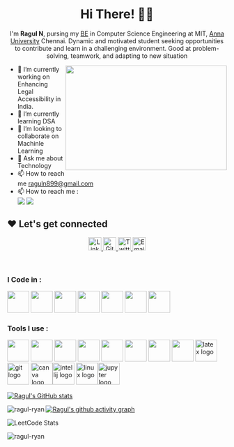 

<h1 align="center">
  Hi There!
  <span role="img" aria-labelledby="wave">
    👋🏻
  </span>
</h1>
<p align="center">
I'm <strong>Ragul N</strong>, pursing my <u>BE</u> in Computer Science Engineering at MIT, <a href="https://www.annauniv.edu/">Anna University</a> Chennai. Dynamic and motivated student seeking
opportunities to contribute and learn in a
challenging environment. Good at problem- solving, teamwork, and adapting to new
situation
</p>

<img align="right" width="370" height="240" src="https://i.pinimg.com/originals/47/f0/34/47f0342cec72b800463bf003eac1257e.gif">


- 🔭 I’m currently working on Enhancing Legal Accessibility in India.
- 🌱 I’m currently learning DSA
- 👯 I’m looking to collaborate on Machinle Learning
- 💬 Ask me about Technology
- 📫 How to reach me raguln899@gmail.com
- 📫 How to reach me :
<br /> [<img src="https://img.shields.io/badge/Twitter-1DA1F2?style=for-the-badge&logo=twitter&logoColor=white" />](https://twitter.com/hareesh_dev) [<img src="https://img.shields.io/badge/LinkedIn-0077B5?style=for-the-badge&logo=linkedin&logoColor=white" />](https://www.linkedin.com/in/ragul-n-b83b27223/)


## ❤️ Let's get connected

<p align="center">
  
  <a href="https://www.linkedin.com/in/ragul-n-b83b27223/" target="_blank">
    <img alt="LinkedIn" src="https://img.shields.io/badge/linkedin-%230077B5.svg?&style=for-the-badge&logo=linkedin&logoColor=white"  height="30px"/>
  </a> 
  <a href="https://github.com/RAGUL-ryan" target="_blank">
    <img alt="Github" src="https://img.shields.io/badge/GitHub-100000?style=for-the-badge&logo=github&logoColor=white"  height="30px"/>
  </a> 
  <a href="https://x.com/ragul31255_n" target="_blank">
    <img alt="Twitter" src="https://img.shields.io/badge/twitter-%231DA1F2.svg?&style=for-the-badge&logo=twitter&logoColor=white"  height="30px"/>
  </a> 
  <a href="mailto:raguln899@gmail.com" target="_blank">
    <img alt="Email" src="https://img.shields.io/badge/Gmail-D14836?style=for-the-badge&logo=gmail&logoColor=white"  height="30px"/>
  </a>
</p>

<br>



### I Code in :
<p align="left">
<img height="50" width="50" src="https://img.icons8.com/color/48/000000/c-programming.png" /> <img height="50" width="50" src="https://img.icons8.com/color/48/000000/c-plus-plus-logo.png" /> <img height="50" width="50" src="https://img.icons8.com/color/48/000000/java-coffee-cup-logo.png" /> <img height="50" width="50" src="https://img.icons8.com/color/48/000000/python.png" /> <img height="50" width="50" src="https://img.icons8.com/color/48/000000/html-5.png" /> <img height="50" width="50" src="https://img.icons8.com/color/48/000000/css3.png" />
<img height="50" width="50" src="https://img.icons8.com/color/48/000000/javascript.png"/>
</p>


### Tools I use :
<p align="left">
<img height="50" width="50" src="https://img.icons8.com/color/48/000000/mysql-logo.png"/> <img height="50" width="50" src="https://img.icons8.com/color/48/000000/visual-studio-code-2019.png"/> <img height="50" width="50" src="https://img.icons8.com/color/48/000000/pycharm.png"/> <img height="50" width="50" src="https://img.icons8.com/color/50/000000/git.png"/> <img height="50" width="50" src="https://img.icons8.com/dusk/64/000000/anaconda.png"/> <img height="50" src="https://img.icons8.com/officel/480/null/java-eclipse.png"/> <img height="50" src="https://img.icons8.com/color/480/null/notion--v1.png" /> <img height="50" width="50" src="https://img.icons8.com/doodle/48/000000/adobe-photoshop.png"/> <img  height="50" width="50" src="https://skillicons.dev/icons?i=latex" height="40" alt="latex logo"  /><img height="50" width="50" src="https://skillicons.dev/icons?i=git"  alt="git logo"  /> <img height="50" width="50" src="https://cdn.jsdelivr.net/gh/devicons/devicon/icons/canva/canva-original.svg" alt="canva logo"  /><img height="50" width="50" src="https://cdn.jsdelivr.net/gh/devicons/devicon/icons/intellij/intellij-original.svg"  alt="intellij logo"  /> <img height="50" width="50" src="https://skillicons.dev/icons?i=linux"  alt="linux logo"  /><img height="50" width="50" src="https://cdn.jsdelivr.net/gh/devicons/devicon/icons/jupyter/jupyter-original.svg"  alt="jupyter logo"  />
</p>


[![Ragul's GitHub stats](https://github-readme-stats.vercel.app/api?username=RAGUL-ryan)](https://github.com/anuraghazra/github-readme-stats)

<p><img align="left" src="https://github-readme-stats.vercel.app/api/top-langs?username=ragul-ryan&show_icons=true&locale=en&layout=compact" alt="ragul-ryan" /></p>

[![Ragul's github activity graph](https://github-readme-activity-graph.vercel.app/graph?username=RAGUL-ryan&bg_color=000000&color=fafafa&line=852932&point=f70808&area=true&hide_border=true)](https://github.com/ashutosh00710/github-readme-activity-graph)
</div>

![LeetCode Stats](https://leetcard.jacoblin.cool/Ragul_Ryan?theme=dark&font=Fanwood%20Text&ext=heatmap)

<p><img align="center" src="https://github-readme-streak-stats.herokuapp.com/?user=ragul-ryan&" alt="ragul-ryan" /></p>
